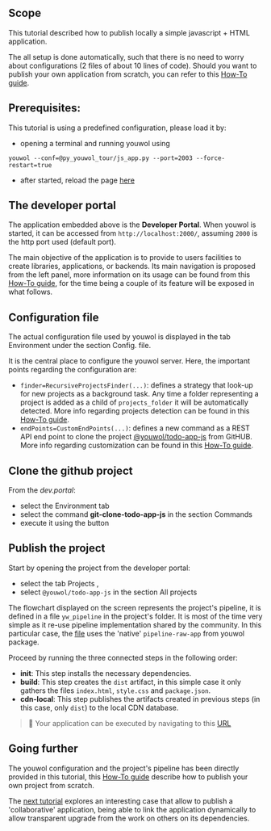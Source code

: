 
## Scope

This tutorial described how to publish locally a simple javascript + HTML application.

The all setup is done automatically, such that there is no need to worry about configurations
(2 files of about 10 lines of code). Should you want to publish your own application from scratch, you can refer to this
[How-To guide](../how-to/projects/raw-application.md).



## Prerequisites:

This tutorial is using a predefined configuration, please load it by:

*  opening a terminal and running youwol using
```shell
youwol --conf=@py_youwol_tour/js_app.py --port=2003 --force-restart=true
```
*  after started, reload the page [here](http://localhost:2000/applications/py-youwol-doc/latest/tutorials/new-app/)


## The developer portal

The application embedded above is the **Developer Portal**. When youwol is started, it can be accessed from
`http://localhost:2000/`, assuming `2000` is the http port used (default port).

The main objective of the application is to provide to users facilities to create libraries, applications, 
or backends. Its main navigation is proposed from the left panel, more information on its usage can be found from
this [How-To guide](../how-to/dev-portal-usage.md), for the time being a couple of its feature will be exposed in what 
follows.

## Configuration file

The actual configuration file used by youwol is displayed in the tab
<i class="rounded border fv-bg-background-alt fv-text-primary align-items-center px-1" style="font-style: normal">Environment <i class="fas fa-globe"></i></i>
under the section
<i class="rounded border fv-bg-background fv-text-primary align-items-center px-1" style="font-style: normal"><i class="fas fa-file-alt"></i> Config. file</i>.

It is the central place to configure the youwol server. Here, the important points regarding the configuration are:

*  `finder=RecursiveProjectsFinder(...)`: defines a strategy that look-up for new projects as a background task.
   Any time a folder representing a project is added as a child of `projects_folder` it will be automatically detected.
   More info regarding projects detection can be found in this [How-To guide](../how-to/configuration/workspace.md).
*  `endPoints=CustomEndPoints(...)`: defines a new command as a REST API end point to clone the project 
   <a href="https://github.com/youwol/todo-app-ts"  target="_blank">@youwol/todo-app-js</a> from GitHUB. 
   More info regarding customization can be found in this [How-To guide](../how-to/configuration/customize.md).


## Clone the github project


From the *dev.portal*:

*  select the <i class="rounded border fv-bg-background-alt fv-text-primary align-items-center px-1" style="font-style: normal">Environment <i class="fas fa-globe"></i></i> tab
*  select the command **git-clone-todo-app-js** in the section <i class="rounded border fv-bg-background fv-text-primary align-items-center px-1" style="font-style: normal"><i class="fas fa-play"></i> Commands</i>
*  execute it using the button <i class=" fv-bg-secondary rounded border fv-text-primary" style="font-style: normal; width:fit-content"><i class="fas fa-play  px-2"></i></i>


## Publish the project


Start by opening the project from the developer portal:

*  select the tab <i class="rounded border fv-bg-background-alt fv-text-primary align-items-center px-1" style="font-style: normal">Projects <i class="fas fa-file-code"></i></i>,
*  select `@youwol/todo-app-js` in the section <i class="rounded border fv-bg-background fv-text-primary align-items-center px-1" style="font-style: normal"><i class="fas fa-list-alt"></i>All projects</i>

The flowchart displayed on the screen represents the project's pipeline, it is defined in a file `yw_pipeline` in 
the project's folder. It is most of the time very simple as it re-use pipeline implementation shared by the community.
In this particular case, the 
<a href="https://github.com/youwol/todo-app-js/blob/master/.yw_pipeline/yw_pipeline.py" target="_blank"> file</a> 
uses the 'native' `pipeline-raw-app` from youwol package. 

Proceed by running the three connected steps in the following order:

*  **init**: This step installs the necessary dependencies.
*  **build**: This step creates the `dist` artifact, in this simple case it only gathers the files `index.html`, `style.css` and `package.json`.
*  **cdn-local**: This step publishes the artifacts created in previous steps (in this case, only `dist`) to the 
local CDN database.


> 🎉 Your application can be executed by navigating to this  <a href='http://localhost:2000/applications/@youwol/todo-app-js/latest' target='_blank'>URL</a>

## Going further

The youwol configuration and the project's pipeline has been directly provided in this tutorial,
this [How-To guide](../how-to/projects/raw-application.md) describe how to publish your own project from scratch.

The [next tutorial](shared-dependencies.md) explores an interesting case that allow to publish a 'collaborative' application,
being able to link the application dynamically to allow transparent upgrade from the work on others 
on its dependencies.

